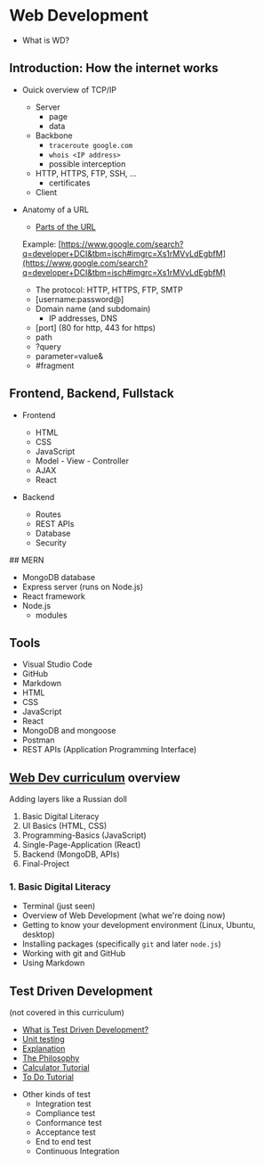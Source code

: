 # Web Development
* What is WD?

## Introduction: How the internet works

* Ouick overview of TCP/IP
  - Server
    - page
    - data
  - Backbone
    - `traceroute google.com`
    - `whois <IP address>`
    - possible interception
  - HTTP, HTTPS, FTP, SSH, ...
    - certificates
  - Client

* Anatomy of a URL
  - [Parts of the URL](https://medium.com/@joseph.pyram/9-parts-of-a-url-that-you-should-know-89fea8e11713#ccf4)

  Example: [https://www.google.com/search?q=developer+DCI&tbm=isch#imgrc=Xs1rMVvLdEgbfM](https://www.google.com/search?q=developer+DCI&tbm=isch#imgrc=Xs1rMVvLdEgbfM)

    - The protocol: HTTP, HTTPS, FTP, SMTP
    - [username:password@]
    - Domain name (and subdomain)
      - IP addresses, DNS
    - [port] (80 for http, 443 for https)
    - path
    - ?query
    - parameter=value&
    - #fragment

## Frontend, Backend, Fullstack

* Frontend
  - HTML
  - CSS
  - JavaScript
  - Model - View - Controller
  - AJAX
  - React

* Backend
  - Routes
  - REST APIs
  - Database
  - Security

## MERN
* MongoDB database
* Express server (runs on Node.js)
* React framework
* Node.js
  - modules

## Tools
  - Visual Studio Code
  - GitHub
  - Markdown
  - HTML
  - CSS
  - JavaScript
  - React
  - MongoDB and mongoose
  - Postman
  - REST APIs (Application Programming Interface)

## [Web Dev curriculum](../WebDeveloperCurriculum-Summary.pdf) overview

Adding layers like a Russian doll

1. Basic Digital Literacy
2. UI Basics (HTML, CSS)
3. Programming-Basics (JavaScript)
4. Single-Page-Application (React)
5. Backend (MongoDB, APIs)
6. Final-Project

### 1. Basic Digital Literacy
* Terminal (just seen)
* Overview of Web Development (what we're doing now)
* Getting to know your development environment (Linux, Ubuntu, desktop)
* Installing packages (specifically `git` and later `node.js`)
* Working with git and GitHub
* Using Markdown

## Test Driven Development
(not covered in this curriculum)
  - [What is Test Driven Development?](https://www.toolsqa.com/software-testing/what-is-test-driven-development/)
  - [Unit testing](https://www.guru99.com/unit-testing-guide.html)
  - [Explanation](https://www.freecodecamp.org/news/test-driven-development-what-it-is-and-what-it-is-not-41fa6bca02a2/)
  - [The Philosophy](https://agileforall.com/tdd-simply-unit-testing/)
  - [Calculator Tutorial](https://developers.redhat.com/blog/2016/03/15/test-driven-development-for-building-apis-in-node-js-and-express/)
  - [To Do Tutorial](https://semaphoreci.com/community/tutorials/a-tdd-approach-to-building-a-todo-api-using-node-js-and-mongodb)
  * Other kinds of test
    - Integration test
    - Compliance test
    - Conformance test
    - Acceptance test
    - End to end test
    - Continuous Integration
